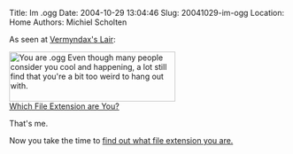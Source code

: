 Title: Im .ogg
Date: 2004-10-29 13:04:46
Slug: 20041029-im-ogg
Location: Home
Authors: Michiel Scholten

<p>As seen at <a href="http://blogs.galaxycow.com/vermyndax/archive/2004/10/28/972.aspx">Vermyndax's Lair</a>:</p>

<p><a href="http://www.bbspot.com/News/2004/10/extension_quiz.php"><img
src="http://www.bbspot.com/Images/News_Features/2004/10/file_extensions/ogg.jpg" width="300" height="90" alt="You are .ogg Even though many people consider you cool and happening, a lot still find that you're a bit too weird to hang out with." /><br />Which File Extension are You?</a></p>
<p>That's me.</p>

<p>Now you take the time to <a href="http://www.bbspot.com/News/2004/10/extension_quiz.php">find out what file extension you are.</a></p>